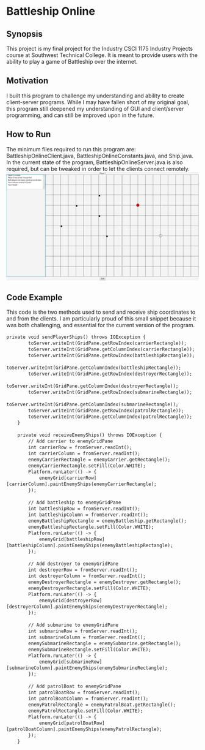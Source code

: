# Battleship Online
## Synopsis
This project is my final project for the Industry CSCI 1175 Industry Projects course at Southwest Technical College. It is meant to provide users with the ability to play a game of Battleship over the internet.
## Motivation
I built this program to challenge my understanding and ability to create client-server programs. While I may have fallen short of my original goal, this program still deepened my understanding of GUI and client/server programming, and can still be improved upon in the future.
## How to Run
The minimum files required to run this program are: BattleshipOnlineClient.java, BattleshipOnlineConstants.java, and Ship.java. In the current state of the program, BattleshipOnlineServer.java is also required, but can be tweaked in order to let the clients connect remotely.
![Clientside Running](RunningDemo.png)
## Code Example
This code is the two methods used to send and receive ship coordinates to and from the clients. I am particularly proud of this small snippet because it was both challenging, and essential for the current version of the program.
```
private void sendPlayerShips() throws IOException {
		toServer.writeInt(GridPane.getRowIndex(carrierRectangle));
		toServer.writeInt(GridPane.getColumnIndex(carrierRectangle));
		toServer.writeInt(GridPane.getRowIndex(battleshipRectangle));
		toServer.writeInt(GridPane.getColumnIndex(battleshipRectangle));
		toServer.writeInt(GridPane.getRowIndex(destroyerRectangle));
		toServer.writeInt(GridPane.getColumnIndex(destroyerRectangle));
		toServer.writeInt(GridPane.getRowIndex(submarineRectangle));
		toServer.writeInt(GridPane.getColumnIndex(submarineRectangle));
		toServer.writeInt(GridPane.getRowIndex(patrolRectangle));
		toServer.writeInt(GridPane.getColumnIndex(patrolRectangle));
	}
	
	private void receiveEnemyShips() throws IOException {
		// Add carrier to enemyGridPane
		int carrierRow = fromServer.readInt();
		int carrierColumn = fromServer.readInt();
		enemyCarrierRectangle = enemyCarrier.getRectangle();
		enemyCarrierRectangle.setFill(Color.WHITE);
		Platform.runLater(() -> {
			enemyGrid[carrierRow][carrierColumn].paintEnemyShips(enemyCarrierRectangle);
		});
		
		// Add battleship to enemyGridPane
		int battleshipRow = fromServer.readInt();
		int battleshipColumn = fromServer.readInt();
		enemyBattleshipRectangle = enemyBattleship.getRectangle();
		enemyBattleshipRectangle.setFill(Color.WHITE);
		Platform.runLater(() -> {
			enemyGrid[battleshipRow][battleshipColumn].paintEnemyShips(enemyBattleshipRectangle);
		});
		
		// Add destroyer to enemyGridPane
		int destroyerRow = fromServer.readInt();
		int destroyerColumn = fromServer.readInt();
		enemyDestroyerRectangle = enemyDestroyer.getRectangle();
		enemyDestroyerRectangle.setFill(Color.WHITE);
		Platform.runLater(() -> {
			enemyGrid[destroyerRow][destroyerColumn].paintEnemyShips(enemyDestroyerRectangle);
		});
		
		// Add submarine to enemyGridPane
		int submarineRow = fromServer.readInt();
		int submarineColumn = fromServer.readInt();
		enemySubmarineRectangle = enemySubmarine.getRectangle();
		enemySubmarineRectangle.setFill(Color.WHITE);
		Platform.runLater(() -> {
			enemyGrid[submarineRow][submarineColumn].paintEnemyShips(enemySubmarineRectangle);
		});
		
		// Add patrolBoat to enemyGridPane
		int patrolBoatRow = fromServer.readInt();
		int patrolBoatColumn = fromServer.readInt();
		enemyPatrolRectangle = enemyPatrolBoat.getRectangle();
		enemyPatrolRectangle.setFill(Color.WHITE);
		Platform.runLater(() -> {
			enemyGrid[patrolBoatRow][patrolBoatColumn].paintEnemyShips(enemyPatrolRectangle);
		});
	}
```
